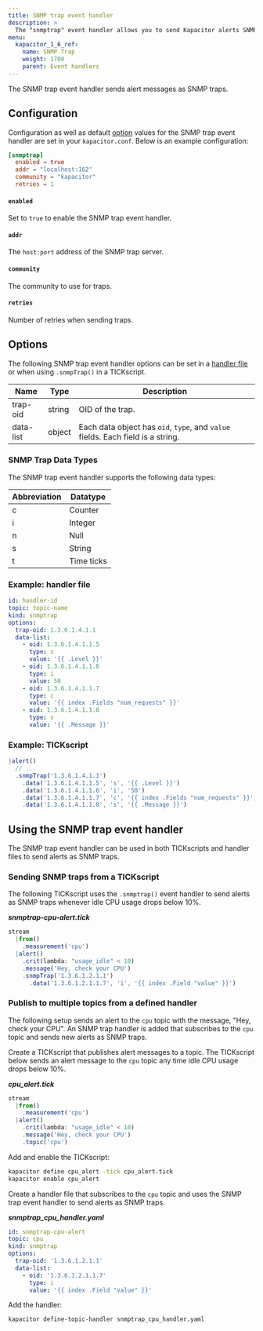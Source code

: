 ```yaml
---
title: SNMP trap event handler
description: >
  The "snmptrap" event handler allows you to send Kapacitor alerts SNMP traps. This page includes configuration options and usage examples.
menu:
  kapacitor_1_6_ref:
    name: SNMP Trap
    weight: 1700
    parent: Event handlers
---
```


The SNMP trap event handler sends alert messages as SNMP traps.

## Configuration
Configuration as well as default [option](#options) values for the SNMP trap
event handler are set in your `kapacitor.conf`.
Below is an example configuration:

```toml
[snmptrap]
  enabled = true
  addr = "localhost:162"
  community = "kapacitor"
  retries = 1
```

#### `enabled`
Set to `true` to enable the SNMP trap event handler.

#### `addr`
The `host:port` address of the SNMP trap server.

#### `community`
The community to use for traps.

#### `retries`
Number of retries when sending traps.


## Options
The following SNMP trap event handler options can be set in a
[handler file](/kapacitor/v1.6/event_handlers/#create-a-topic-handler-with-a-handler-file) or when using
`.snmpTrap()` in a TICKscript.

| Name      | Type   | Description                                                                     |
| ----      | ----   | -----------                                                                     |
| trap-oid  | string | OID of the trap.                                                                |
| data-list | object | Each data object has `oid`, `type`, and `value` fields. Each field is a string. |

### SNMP Trap Data Types
The SNMP trap event handler supports the following data types:

| Abbreviation | Datatype    |
| ------------ | --------    |
| c            |	Counter    |
| i            |	Integer    |
| n            |	Null       |
| s            |	String     |
| t            |	Time ticks |

### Example: handler file
```yaml
id: handler-id
topic: topic-name
kind: snmptrap
options:
  trap-oid: 1.3.6.1.4.1.1
  data-list:
    - oid: 1.3.6.1.4.1.1.5
      type: s
      value: '{{ .Level }}'
    - oid: 1.3.6.1.4.1.1.6
      type: i
      value: 50
    - oid: 1.3.6.1.4.1.1.7
      type: c
      value: '{{ index .Fields "num_requests" }}'
    - oid: 1.3.6.1.4.1.1.8
      type: s
      value: '{{ .Message }}'
```

### Example: TICKscript
```js
|alert()
  // ...
  .snmpTrap('1.3.6.1.4.1.1')
    .data('1.3.6.1.4.1.1.5', 's', '{{ .Level }}')
    .data('1.3.6.1.4.1.1.6', 'i', '50')
    .data('1.3.6.1.4.1.1.7', 'c', '{{ index .Fields "num_requests" }}')
    .data('1.3.6.1.4.1.1.8', 's', '{{ .Message }}')
```

## Using the SNMP trap event handler
The SNMP trap event handler can be used in both TICKscripts and handler files
to send alerts as SNMP traps.

### Sending SNMP traps from a TICKscript

The following TICKscript uses the `.snmptrap()` event handler to send alerts as
SNMP traps whenever idle CPU usage drops below 10%.

_**snmptrap-cpu-alert.tick**_  
```js
stream
  |from()
    .measurement('cpu')
  |alert()
    .crit(lambda: "usage_idle" < 10)
    .message('Hey, check your CPU')
    .snmpTrap('1.3.6.1.2.1.1')
      .data('1.3.6.1.2.1.1.7', 'i', '{{ index .Field "value" }}')
```

### Publish to multiple topics from a defined handler

The following setup sends an alert to the `cpu` topic with the message,
"Hey, check your CPU".
An SNMP trap handler is added that subscribes to the `cpu` topic and sends new
alerts as SNMP traps.

Create a TICKscript that publishes alert messages to a topic.
The TICKscript below sends an alert message to the `cpu` topic any time idle CPU
usage drops below 10%.

_**cpu\_alert.tick**_
```js
stream
  |from()
    .measurement('cpu')
  |alert()
    .crit(lambda: "usage_idle" < 10)
    .message('Hey, check your CPU')
    .topic('cpu')
```

Add and enable the TICKscript:

```bash
kapacitor define cpu_alert -tick cpu_alert.tick
kapacitor enable cpu_alert
```

Create a handler file that subscribes to the `cpu` topic and uses the SNMP trap
event handler to send alerts as SNMP traps.

_**snmptrap\_cpu\_handler.yaml**_
```yaml
id: snmptrap-cpu-alert
topic: cpu
kind: snmptrap
options:
  trap-oid: '1.3.6.1.2.1.1'
  data-list:
    - oid: '1.3.6.1.2.1.1.7'
      type: i
      value: '{{ index .Field "value" }}'
```

Add the handler:

```bash
kapacitor define-topic-handler snmptrap_cpu_handler.yaml
```
